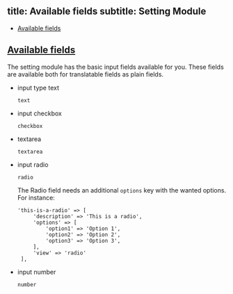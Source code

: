 title: Available fields
subtitle: Setting Module
-------

- [Available fields](#available-fields)

## <a name="available-fields" class="anchor" href="#available-fields">Available fields</a>

The setting module has the basic input fields available for you. These fields are available both for translatable fields as plain fields.

- input type text

    ``` .language-markup
    text
    ```
- input checkbox

  ``` .language-markup
  checkbox
  ```
- textarea

  ``` .language-markup
  textarea
  ```
- input radio

  ``` .language-markup
  radio
  ```
  The Radio field needs an additional `options` key with the wanted options. For instance:
  
  ``` .language-php
  'this-is-a-radio' => [
       'description' => 'This is a radio',
       'options' => [
           'option1' => 'Option 1',
           'option2' => 'Option 2',
           'option3' => 'Option 3',
       ],
       'view' => 'radio'
   ],
   ```
- input number

  ``` .language-markup
  number
  ```
  
